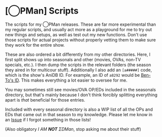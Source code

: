 # [◯PMan] Scripts

The scripts for my ◯PMan releases.
These are far more experimental than my regular scripts,
and usually act more as a playground for me to try out new things and setups,
as well as test out my new functions.
Don't use those scripts for actual projects without properly vetting them
to make sure they work for the entire show.

These are also ordered a bit differently from my other directories.
Here,
I first split shows up into seasonals and other
(movies,
OVAs,
non-TV specials,
etc.).
I then dump the scripts in the relevant folders (the season they aired in for multicour stuff).
Additionally I also add an `[a#####]` code,
which is the show's AniDB ID.
For example, an ID of `a8292` would be [Ben-To's ID][bento_anidb].
This makes everything a lot easier to oversee for me.

You may sometimes still see movies/OVA OP/EDs included in the seasonals directory,
but that's mainly because I don't think forcibly splitting everything apart is *that* beneficial for those entries.

Included with every seasonal directory is also a WIP list of all the OPs and EDs that came out in that season to my knowledge.
Please let me know in an [Issue][issues_link] if I forgot something in those lists!

(Also obligatory *I AM **NOT** ΣDMan*,
stop asking me about their stuff)

[issues_link]: https://github.com/LightArrowsEXE/Encoding-Projects/issues
[bento_anidb]: https://anidb.net/anime/8292
